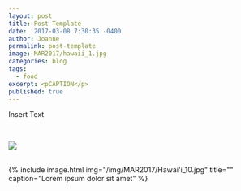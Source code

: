```yaml
---
layout: post
title: Post Template
date: '2017-03-08 7:30:35 -0400'
author: Joanne
permalink: post-template
image: MAR2017/hawaii_1.jpg
categories: blog
tags:
  - food
excerpt: <pCAPTION</p>
published: true
---
```


Insert Text

<br>
<p class="apple__news__logo"><a href="https://apple.news/TKVtoVhGUQSuiufA4bqI-gg"><img src="{{ basesite.url }}/img/apple_news.svg" /></a></p>


<br>
{% include image.html
    img="/img/MAR2017/Hawai'i_10.jpg"
    title=""
    caption="Lorem ipsum dolor sit amet" %}
